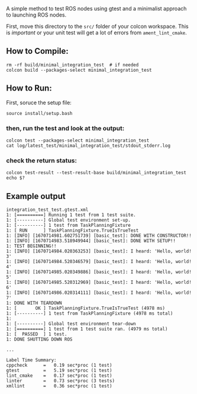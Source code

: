 A simple method to test ROS nodes using gtest and a minimalist
approach to launching ROS nodes.

First, move this directory to the `src/` folder of your colcon
workspace.  This is *important* or your unit test will get a lot of
errors from `ament_lint_cmake`.


## How to Compile:
```
rm -rf build/minimal_integration_test  # if needed
colcon build --packages-select minimal_integration_test
```

## How to Run:
First, soruce the setup file:
```
source install/setup.bash
```
### then, run the test and look at the output:
```
colcon test --packages-select minimal_integration_test
cat log/latest_test/minimal_integration_test/stdout_stderr.log
```

### check the return status:
```
colcon test-result --test-result-base build/minimal_integration_test
echo $?
```

## Example output

```
integration_test_test.gtest.xml
1: [==========] Running 1 test from 1 test suite.
1: [----------] Global test environment set-up.
1: [----------] 1 test from TaskPlanningFixture
1: [ RUN      ] TaskPlanningFixture.TrueIsTrueTest
1: [INFO] [1670714981.602751739] [basic_test]: DONE WITH CONSTRUCTOR!!
1: [INFO] [1670714983.518949944] [basic_test]: DONE WITH SETUP!!
1: TEST BEGINNING!!
1: [INFO] [1670714984.020363253] [basic_test]: I heard: 'Hello, world! 3'
1: [INFO] [1670714984.520346579] [basic_test]: I heard: 'Hello, world! 4'
1: [INFO] [1670714985.020349886] [basic_test]: I heard: 'Hello, world! 5'
1: [INFO] [1670714985.520312969] [basic_test]: I heard: 'Hello, world! 6'
1: [INFO] [1670714986.020314111] [basic_test]: I heard: 'Hello, world! 7'
1: DONE WITH TEARDOWN
1: [       OK ] TaskPlanningFixture.TrueIsTrueTest (4978 ms)
1: [----------] 1 test from TaskPlanningFixture (4978 ms total)
1: 
1: [----------] Global test environment tear-down
1: [==========] 1 test from 1 test suite ran. (4979 ms total)
1: [  PASSED  ] 1 test.
1: DONE SHUTTING DOWN ROS

...

Label Time Summary:
cppcheck      =   0.19 sec*proc (1 test)
gtest         =   5.19 sec*proc (1 test)
lint_cmake    =   0.17 sec*proc (1 test)
linter        =   0.73 sec*proc (3 tests)
xmllint       =   0.36 sec*proc (1 test)

```
